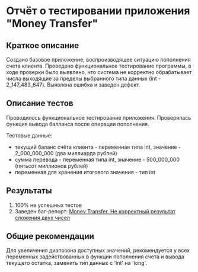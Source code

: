 # Отчёт о тестировании приложения "Money Transfer"

## Краткое описание

Создано базовое приложение, воспроизводящее ситуацию пополнения счета клиента. Проведено функциональное тестирование программы, в ходе проверки было выявлено, что система не корректно обрабатывает числа выходящие за пределы выбранного типа данных (int - 2_147_483_647). Выявлена ошибка и заведен дефект.

## Описание тестов

Проводилось функциональное тестирование приложения. Проверялась функция вывода балланса после операции пополнения.

Тестовые данные:
* текущий баланс счёта клиента - переменная типа int, значение - 2_000_000_000 (два миллиарда рублей)
* сумма перевода - переменная типа int, значение - 500_000_000 (пятьсот миллионов рублей)
* переменная для хранения итогового значения - тип int

## Результаты

1. 100% не успешных тестов
2. Заведен баг-репорт: [Money Transfer. Не корректный результат сложения двух чисел](https://github.com/NazarovAleksey/Java2.1/issues/1)

## Общие рекомендации

Для увеличения диапозона доступных значений, рекомендуется у всех переменных задействованных в функции пополнения счета и вывода текущего остатка, заменить тип данных с 'int' на 'long'.